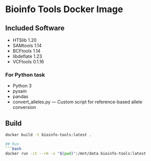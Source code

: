 # Bioinfo Tools Docker Image

## Included Software
- HTSlib 1.20
- SAMtools 1.14
- BCFtools 1.14
- libdeflate 1.23
- VCFtools 0.1.16

### For Python task
- Python 3
- pysam
- pandas
- convert_alleles.py &mdash; Custom script for reference-based allele conversion

## Build
```bash
docker build -t bioinfo-tools:latest .

## Run
```bash
docker run -it --rm -v "$(pwd)":/mnt/data bioinfo-tools:latest
